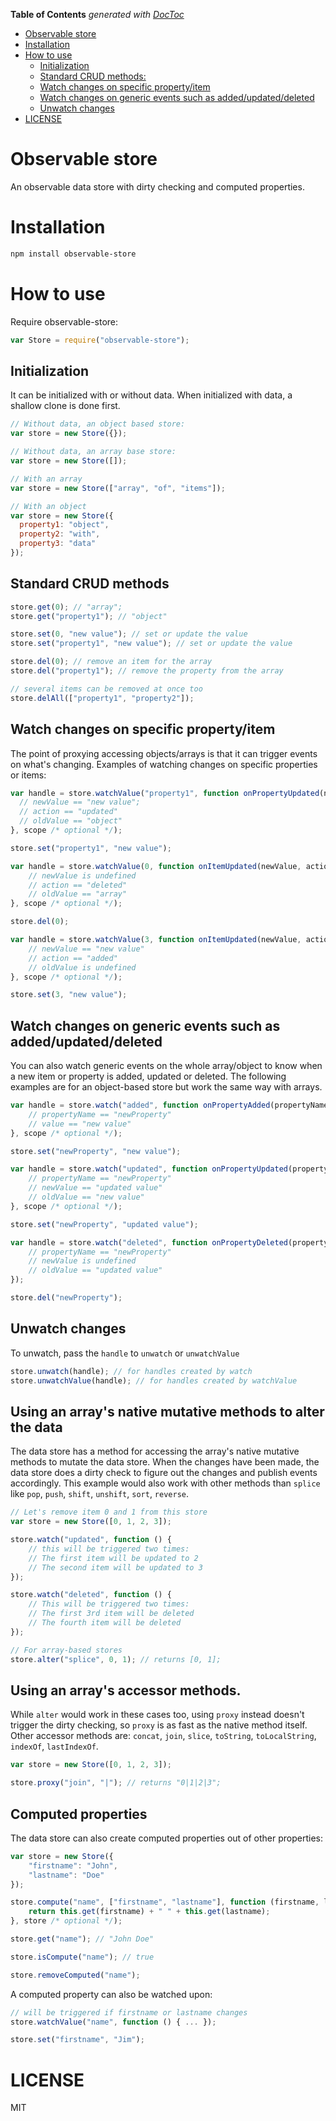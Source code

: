 <!-- START doctoc generated TOC please keep comment here to allow auto update -->
<!-- DON'T EDIT THIS SECTION, INSTEAD RE-RUN doctoc TO UPDATE -->
**Table of Contents**  *generated with [DocToc](http://doctoc.herokuapp.com/)*

- [Observable store](#observable-store)
- [Installation](#installation)
- [How to use](#how-to-use)
	- [Initialization](#initialization)
	- [Standard CRUD methods:](#standard-crud-methods)
	- [Watch changes on specific property/item](#watch-changes-on-specific-propertyitem)
	- [Watch changes on generic events such as added/updated/deleted](#watch-changes-on-generic-events-such-as-addedupdateddeleted)
	- [Unwatch changes](#unwatch-changes)
- [LICENSE](#license)

<!-- END doctoc generated TOC please keep comment here to allow auto update -->

Observable store
=============

An observable data store with dirty checking and computed properties.

Installation
============

```bash
npm install observable-store
```

How to use
==========

Require observable-store:

```js
var Store = require("observable-store");
```

## Initialization
It can be initialized with or without data. When initialized with data, a shallow clone is done first.

```js
// Without data, an object based store:
var store = new Store({});

// Without data, an array base store:
var store = new Store([]);

// With an array
var store = new Store(["array", "of", "items"]);

// With an object
var store = new Store({
  property1: "object",
  property2: "with",
  property3: "data"
});
```
## Standard CRUD methods

```js
store.get(0); // "array";
store.get("property1"); // "object"

store.set(0, "new value"); // set or update the value
store.set("property1", "new value"); // set or update the value

store.del(0); // remove an item for the array
store.del("property1"); // remove the property from the array

// several items can be removed at once too
store.delAll(["property1", "property2"]);
```

## Watch changes on specific property/item
The point of proxying accessing objects/arrays is that it can trigger events on what's changing. Examples of watching changes on specific properties or items:

```js
var handle = store.watchValue("property1", function onPropertyUpdated(newValue, action, oldValue) {
  // newValue == "new value";
  // action == "updated"
  // oldValue == "object"
}, scope /* optional */);

store.set("property1", "new value");
```

```js
var handle = store.watchValue(0, function onItemUpdated(newValue, action, oldValue) {
    // newValue is undefined
    // action == "deleted"
    // oldValue == "array"
}, scope /* optional */);

store.del(0);
```

```js
var handle = store.watchValue(3, function onItemUpdated(newValue, action, oldValue) {
    // newValue == "new value"
    // action == "added"
    // oldValue is undefined
}, scope /* optional */);

store.set(3, "new value");
```

## Watch changes on generic events such as added/updated/deleted

You can also watch generic events on the whole array/object to know when a new item or property is added, updated or deleted. The following examples are for an object-based store but work the same way with arrays.

```js
var handle = store.watch("added", function onPropertyAdded(propertyName, value) {
    // propertyName == "newProperty"
    // value == "new value"
}, scope /* optional */);

store.set("newProperty", "new value");
```

```js
var handle = store.watch("updated", function onPropertyUpdated(propertyName, newValue, oldValue) {
    // propertyName == "newProperty"
    // newValue == "updated value"
    // oldValue == "new value"
}, scope /* optional */);

store.set("newProperty", "updated value");
```

```js
var handle = store.watch("deleted", function onPropertyDeleted(propertyName, newValue, oldValue) {
    // propertyName == "newProperty"
    // newValue is undefined
    // oldValue == "updated value"
});

store.del("newProperty");
```

## Unwatch changes

To unwatch, pass the `handle` to `unwatch` or `unwatchValue`

```js
store.unwatch(handle); // for handles created by watch
store.unwatchValue(handle); // for handles created by watchValue
```

## Using an array's native mutative methods to alter the data

The data store has a method for accessing the array's native mutative methods to mutate the data store. When the changes have been made, the data store does a dirty check to figure out the changes and publish events accordingly. This example would also work with other methods than `splice` like `pop`, `push`, `shift`, `unshift`, `sort`, `reverse`.

```js
// Let's remove item 0 and 1 from this store
var store = new Store([0, 1, 2, 3]);

store.watch("updated", function () {
    // this will be triggered two times:
    // The first item will be updated to 2
    // The second item will be updated to 3
});

store.watch("deleted", function () {
    // This will be triggered two times:
    // The first 3rd item will be deleted
    // The fourth item will be deleted
});

// For array-based stores
store.alter("splice", 0, 1); // returns [0, 1];
```

## Using an array's accessor methods.

While `alter` would work in these cases too, using `proxy` instead doesn't trigger the dirty checking, so `proxy` is as fast as the native method itself. Other accessor methods are: `concat`, `join`, `slice`, `toString`, `toLocalString`, `indexOf`, `lastIndexOf`.

```js
var store = new Store([0, 1, 2, 3]);

store.proxy("join", "|"); // returns "0|1|2|3";
```

## Computed properties

The data store can also create computed properties out of other properties:

```js
var store = new Store({
	"firstname": "John",
	"lastname": "Doe"
});

store.compute("name", ["firstname", "lastname"], function (firstname, lastname) {
	return this.get(firstname) + " " + this.get(lastname);
}, store /* optional */);

store.get("name"); // "John Doe"

store.isCompute("name"); // true

store.removeComputed("name");
```

A computed property can also be watched upon:

```js
// will be triggered if firstname or lastname changes
store.watchValue("name", function () { ... });

store.set("firstname", "Jim");
```



LICENSE
=======

MIT
